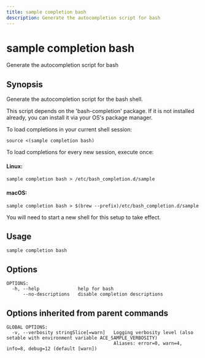 ```yaml
---
title: sample completion bash
description: Generate the autocompletion script for bash
---
```


<!--
This documentation is auto generated by a script.
Please do not edit this file directly.
-->

<!-- markdownlint-disable-next-line single-title -->
# sample completion bash

Generate the autocompletion script for bash

## Synopsis

Generate the autocompletion script for the bash shell.

This script depends on the 'bash-completion' package.
If it is not installed already, you can install it via your OS's package manager.

To load completions in your current shell session:

	source <(sample completion bash)

To load completions for every new session, execute once:

#### Linux:

	sample completion bash > /etc/bash_completion.d/sample

#### macOS:

	sample completion bash > $(brew --prefix)/etc/bash_completion.d/sample

You will need to start a new shell for this setup to take effect.


## Usage

```plaintext
sample completion bash
```

## Options

```plaintext
OPTIONS:
  -h, --help              help for bash
      --no-descriptions   disable completion descriptions
```

## Options inherited from parent commands

```plaintext
GLOBAL OPTIONS:
  -v, --verbosity stringSlice[=warn]   Logging verbosity level (also setable with environment variable ACE_SAMPLE_VERBOSITY)
                                       Aliases: error=0, warn=4, info=8, debug=12 (default [warn])
```

